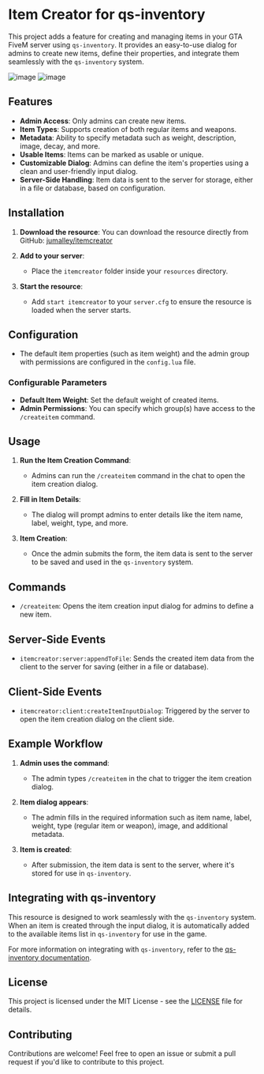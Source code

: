 # Item Creator for qs-inventory

This project adds a feature for creating and managing items in your GTA FiveM server using `qs-inventory`. It provides an easy-to-use dialog for admins to create new items, define their properties, and integrate them seamlessly with the `qs-inventory` system.

![image](https://github.com/user-attachments/assets/a3e2a64a-0d5c-4f72-b1ec-a05c7eaa2509)
![image](https://github.com/user-attachments/assets/80dfcd80-02a3-4251-a43e-481f72437e87)

## Features
- **Admin Access**: Only admins can create new items.
- **Item Types**: Supports creation of both regular items and weapons.
- **Metadata**: Ability to specify metadata such as weight, description, image, decay, and more.
- **Usable Items**: Items can be marked as usable or unique.
- **Customizable Dialog**: Admins can define the item's properties using a clean and user-friendly input dialog.
- **Server-Side Handling**: Item data is sent to the server for storage, either in a file or database, based on configuration.

## Installation

1. **Download the resource**: 
   You can download the resource directly from GitHub: [jumalley/itemcreator](https://github.com/jumalley/itemcreator)

2. **Add to your server**:
   - Place the `itemcreator` folder inside your `resources` directory.

3. **Start the resource**:
   - Add `start itemcreator` to your `server.cfg` to ensure the resource is loaded when the server starts.

## Configuration
- The default item properties (such as item weight) and the admin group with permissions are configured in the `config.lua` file.
  
### Configurable Parameters
- **Default Item Weight**: Set the default weight of created items.
- **Admin Permissions**: You can specify which group(s) have access to the `/createitem` command.

## Usage
1. **Run the Item Creation Command**:
   - Admins can run the `/createitem` command in the chat to open the item creation dialog.
   
2. **Fill in Item Details**:
   - The dialog will prompt admins to enter details like the item name, label, weight, type, and more.
   
3. **Item Creation**:
   - Once the admin submits the form, the item data is sent to the server to be saved and used in the `qs-inventory` system.

## Commands
- `/createitem`: Opens the item creation input dialog for admins to define a new item.

## Server-Side Events
- `itemcreator:server:appendToFile`: Sends the created item data from the client to the server for saving (either in a file or database).
  
## Client-Side Events
- `itemcreator:client:createItemInputDialog`: Triggered by the server to open the item creation dialog on the client side.

## Example Workflow

1. **Admin uses the command**:
   - The admin types `/createitem` in the chat to trigger the item creation dialog.

2. **Item dialog appears**:
   - The admin fills in the required information such as item name, label, weight, type (regular item or weapon), image, and additional metadata.

3. **Item is created**:
   - After submission, the item data is sent to the server, where it's stored for use in `qs-inventory`.

## Integrating with qs-inventory

This resource is designed to work seamlessly with the `qs-inventory` system. When an item is created through the input dialog, it is automatically added to the available items list in `qs-inventory` for use in the game.

For more information on integrating with `qs-inventory`, refer to the [qs-inventory documentation](https://docs.quasar-store.com/assets-and-guides/inventory).

## License

This project is licensed under the MIT License - see the [LICENSE](LICENSE) file for details.

## Contributing

Contributions are welcome! Feel free to open an issue or submit a pull request if you'd like to contribute to this project.
